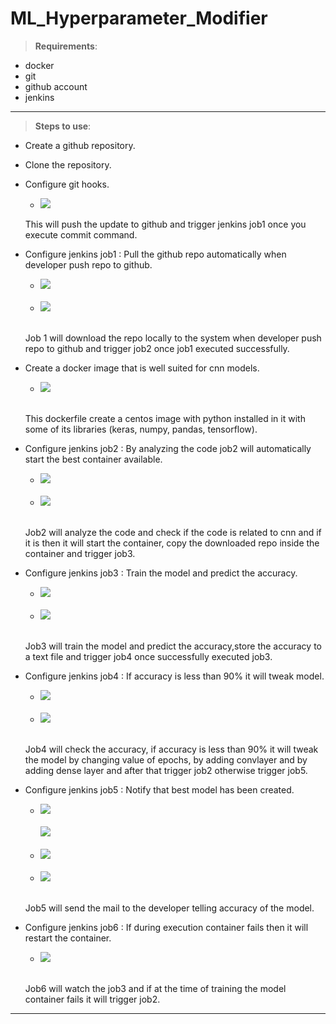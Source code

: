 # ML_Hyperparameter_Modifier
>**Requirements**:
* docker
* git
* github account
* jenkins
***

>**Steps to use**:
* Create a github repository.

* Clone the repository.

* Configure git hooks.
  * ![](Images/1.jpg)
    <br>
  
  This will push the update to github and trigger jenkins job1 once you execute commit command.

* Configure jenkins job1 : Pull the github repo automatically when developer push repo to github.
  * ![](Images/2_mdjob1-1.jpg)
  <br><br>
  * ![](Images/3_mdjob1-2.jpg)
  <br>

  Job 1 will download the repo locally to the system when developer push repo to github and trigger job2 once job1 executed successfully.
  
* Create a docker image that is well suited for cnn models.
  * ![](Images/4_Dockerfile.jpg)
  <br>
  
  This dockerfile create a centos image with python installed in it with some of its libraries (keras, numpy, pandas, tensorflow).

* Configure jenkins job2 : By analyzing the code job2 will automatically start the best container available.
  * ![](Images/5_mdjob2-1.jpg)
  <br><br>
  * ![](Images/6_mdjob2-2.jpg)
  <br>

  Job2 will analyze the code and check if the code is related to cnn and if it is then it will start the container, copy the downloaded repo inside the container and trigger job3.
  
  
* Configure jenkins job3 : Train the model and predict the accuracy.
  * ![](Images/7_mdjob3-1.jpg)
  <br><br>
  * ![](Images/8_mdjob3-2.jpg)
  <br>

  Job3 will train the model and predict the accuracy,store the accuracy to a text file and trigger job4 once successfully executed job3.
  
* Configure jenkins job4 : If accuracy is less than 90% it will tweak model.
  * ![](Images/9_mdjob4-1.jpg)
  <br><br>
  * ![](Images/10_mdjob4-2.jpg)
  <br>
  
  Job4 will check the accuracy, if accuracy is less than 90% it will tweak the model by changing value of epochs, by adding convlayer and by adding dense layer and after that trigger job2 otherwise trigger job5.

* Configure jenkins job5 : Notify that best model has been created.
  * ![](Images/11_mdjob5-1.jpg)
  <br><br>
  ![](Images/12_mdjob5-2.jpg)
  <br><br>
  * ![](Images/13_mdjob5-3.jpg)
  <br><br>
  * ![](Images/14_mdjob5-4.jpg)
  <br>
  
  Job5 will send the mail to the developer telling accuracy of the model.

* Configure jenkins job6 : If during execution container fails then it will restart the container.
  * ![](Images/15_mdjob6-1.jpg)
  <br>

  Job6 will watch the job3 and if at the time of training the model container fails it will trigger job2.
***